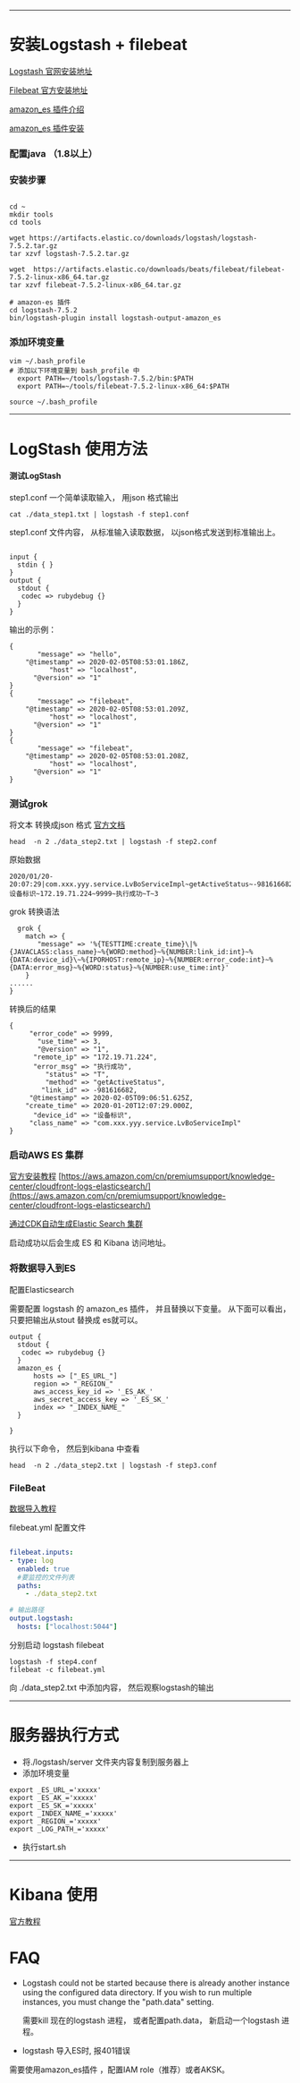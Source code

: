 --------------------------------

# 安装Logstash + filebeat



[Logstash 官网安装地址](https://www.elastic.co/guide/en/logstash/current/installing-logstash.html)

[Filebeat 官方安装地址](https://www.elastic.co/guide/en/beats/filebeat/current/filebeat-installation.html)

[amazon_es 插件介绍](https://github.com/awslabs/logstash-output-amazon_es)

[amazon_es 插件安装](https://aws.amazon.com/cn/premiumsupport/knowledge-center/cloudfront-logs-elasticsearch/)


### 配置java （1.8以上）

### 安装步骤
```shell script

cd ~
mkdir tools
cd tools

wget https://artifacts.elastic.co/downloads/logstash/logstash-7.5.2.tar.gz
tar xzvf logstash-7.5.2.tar.gz

wget  https://artifacts.elastic.co/downloads/beats/filebeat/filebeat-7.5.2-linux-x86_64.tar.gz
tar xzvf filebeat-7.5.2-linux-x86_64.tar.gz

# amazon-es 插件
cd logstash-7.5.2
bin/logstash-plugin install logstash-output-amazon_es

```

### 添加环境变量

```shell script
vim ~/.bash_profile
# 添加以下环境变量到 bash_profile 中 
  export PATH=~/tools/logstash-7.5.2/bin:$PATH
  export PATH=~/tools/filebeat-7.5.2-linux-x86_64:$PATH

source ~/.bash_profile
```

------------------------------------------------
#  LogStash 使用方法


####  测试LogStash

step1.conf  一个简单读取输入， 用json 格式输出
```
cat ./data_step1.txt | logstash -f step1.conf
```

step1.conf 文件内容， 从标准输入读取数据， 以json格式发送到标准输出上。 
```shell script

input {
  stdin { }
}
output {
  stdout {
   codec => rubydebug {}
  }
}

```
输出的示例： 
```shell script
{
       "message" => "hello",
    "@timestamp" => 2020-02-05T08:53:01.186Z,
          "host" => "localhost",
      "@version" => "1"
}
{
       "message" => "filebeat",
    "@timestamp" => 2020-02-05T08:53:01.209Z,
          "host" => "localhost",
      "@version" => "1"
}
{
       "message" => "filebeat",
    "@timestamp" => 2020-02-05T08:53:01.208Z,
          "host" => "localhost",
      "@version" => "1"
}
```




###  测试grok

将文本 转换成json 格式
[官方文档](https://www.elastic.co/guide/en/logstash/current/advanced-pipeline.html)

```
head  -n 2 ./data_step2.txt | logstash -f step2.conf
```

原始数据
```shell script
2020/01/20-20:07:29|com.xxx.yyy.service.LvBoServiceImpl~getActiveStatus~-981616682~设备标识~172.19.71.224~9999~执行成功~T~3
```

grok 转换语法
```shell script
  grok {
    match => {
       "message" => '%{TESTTIME:create_time}\|%{JAVACLASS:class_name}~%{WORD:method}~%{NUMBER:link_id:int}~%{DATA:device_id}\~%{IPORHOST:remote_ip}~%{NUMBER:error_code:int}~%{DATA:error_msg}~%{WORD:status}~%{NUMBER:use_time:int}'
    }
...... 
}

```
转换后的结果

```shell script
{
     "error_code" => 9999,
       "use_time" => 3,
       "@version" => "1",
      "remote_ip" => "172.19.71.224",
      "error_msg" => "执行成功",
         "status" => "T",
         "method" => "getActiveStatus",
        "link_id" => -981616682,
     "@timestamp" => 2020-02-05T09:06:51.625Z,
    "create_time" => 2020-01-20T12:07:29.000Z,
      "device_id" => "设备标识",
     "class_name" => "com.xxx.yyy.service.LvBoServiceImpl"
}
```



###  启动AWS ES 集群

[官方安装教程](https://docs.aws.amazon.com/zh_cn/elasticsearch-service/latest/developerguide/es-gsg-create-domain.html)
[https://aws.amazon.com/cn/premiumsupport/knowledge-center/cloudfront-logs-elasticsearch/](https://aws.amazon.com/cn/premiumsupport/knowledge-center/cloudfront-logs-elasticsearch/)

[通过CDK自动生成Elastic Search 集群](../cdk-infra/README.md)

启动成功以后会生成 ES 和 Kibana 访问地址。 

###  将数据导入到ES

配置Elasticsearch


需要配置 logstash 的 amazon_es 插件， 并且替换以下变量。 
从下面可以看出， 只要把输出从stout 替换成 es就可以。
```
output {
  stdout {
   codec => rubydebug {}
  }
  amazon_es {
      hosts => ["_ES_URL_"]
      region => "_REGION_"
      aws_access_key_id => '_ES_AK_'
      aws_secret_access_key => '_ES_SK_'
      index => "_INDEX_NAME_"
  }
 
}
```

执行以下命令， 然后到kibana 中查看

```
head  -n 2 ./data_step2.txt | logstash -f step3.conf
```




### FileBeat

[数据导入教程](https://blog.csdn.net/UbuntuTouch/article/details/100675502)



filebeat.yml 配置文件
```yaml

filebeat.inputs:
- type: log
  enabled: true
  #要监控的文件列表
  paths:
    - ./data_step2.txt

# 输出路径
output.logstash:
  hosts: ["localhost:5044"]
```

分别启动  logstash filebeat
```
logstash -f step4.conf
filebeat -c filebeat.yml
```
向 ./data_step2.txt 中添加内容， 然后观察logstash的输出




------------------------------------------------ 

# 服务器执行方式

* 将./logstash/server  文件夹内容复制到服务器上
* 添加环境变量
```shell script
export _ES_URL_='xxxxx'
export _ES_AK_='xxxxx'
export _ES_SK_='xxxxx'
export _INDEX_NAME_='xxxxx'
export _REGION_='xxxxx'
export _LOG_PATH_='xxxxx'
```

*  执行start.sh


---------------------------------------

# Kibana 使用

[官方教程](https://www.elastic.co/guide/en/kibana/7.1/tutorial-load-dataset.html)




# FAQ

* Logstash could not be started because there is already another instance using the configured data directory.  If you wish to run multiple instances, you must change the "path.data" setting.

  需要kill 现在的logstash 进程， 或者配置path.data， 新启动一个logstash 进程。 
  
  
* logstash 导入ES时, 报401错误

需要使用amazon_es插件 ，配置IAM role（推荐）或者AKSK。
   
  
   
   
